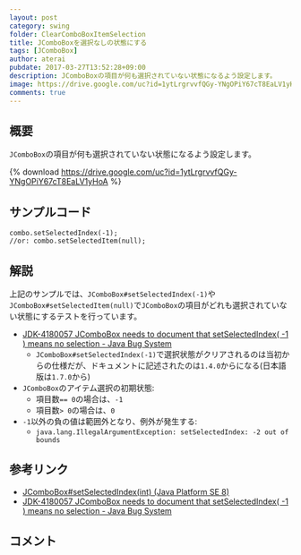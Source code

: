 ```yaml
---
layout: post
category: swing
folder: ClearComboBoxItemSelection
title: JComboBoxを選択なしの状態にする
tags: [JComboBox]
author: aterai
pubdate: 2017-03-27T13:52:28+09:00
description: JComboBoxの項目が何も選択されていない状態になるよう設定します。
image: https://drive.google.com/uc?id=1ytLrgrvvfQGy-YNgOPiY67cT8EaLV1yHoA
comments: true
---
```

## 概要
`JComboBox`の項目が何も選択されていない状態になるよう設定します。

{% download https://drive.google.com/uc?id=1ytLrgrvvfQGy-YNgOPiY67cT8EaLV1yHoA %}

## サンプルコード
<pre class="prettyprint"><code>combo.setSelectedIndex(-1);
//or: combo.setSelectedItem(null);
</code></pre>


## 解説
上記のサンプルでは、`JComboBox#setSelectedIndex(-1)`や`JComboBox#setSelectedItem(null)`で`JComboBox`の項目がどれも選択されていない状態にするテストを行っています。

- [JDK-4180057 JComboBox needs to document that setSelectedIndex( -1 ) means no selection - Java Bug System](https://bugs.openjdk.java.net/browse/JDK-4180057)
    - `JComboBox#setSelectedIndex(-1)`で選択状態がクリアされるのは当初からの仕様だが、ドキュメントに記述されたのは`1.4.0`からになる(日本語版は`1.7.0`から)
- `JComboBox`のアイテム選択の初期状態:
    - 項目数`== 0`の場合は、`-1`
    - 項目数`> 0`の場合は、`0`
- `-1`以外の負の値は範囲外となり、例外が発生する:
    - `java.lang.IllegalArgumentException: setSelectedIndex: -2 out of bounds`

<!-- dummy comment line for breaking list -->

## 参考リンク
- [JComboBox#setSelectedIndex(int) (Java Platform SE 8)](https://docs.oracle.com/javase/jp/8/docs/api/javax/swing/JComboBox.html#setSelectedIndex-int-)
- [JDK-4180057 JComboBox needs to document that setSelectedIndex( -1 ) means no selection - Java Bug System](https://bugs.openjdk.java.net/browse/JDK-4180057)

<!-- dummy comment line for breaking list -->

## コメント
